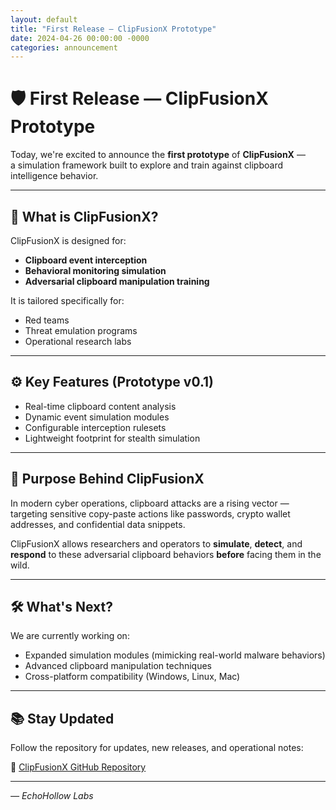 ```yaml
---
layout: default
title: "First Release — ClipFusionX Prototype"
date: 2024-04-26 00:00:00 -0000
categories: announcement
---
```


# 🛡️ First Release — ClipFusionX Prototype

Today, we're excited to announce the **first prototype** of **ClipFusionX** —  
a simulation framework built to explore and train against clipboard intelligence behavior.

---

## 🚀 What is ClipFusionX?

ClipFusionX is designed for:

- **Clipboard event interception**
- **Behavioral monitoring simulation**
- **Adversarial clipboard manipulation training**

It is tailored specifically for:

- Red teams
- Threat emulation programs
- Operational research labs

---

## ⚙️ Key Features (Prototype v0.1)

- Real-time clipboard content analysis
- Dynamic event simulation modules
- Configurable interception rulesets
- Lightweight footprint for stealth simulation

---

## 🎯 Purpose Behind ClipFusionX

In modern cyber operations, clipboard attacks are a rising vector —  
targeting sensitive copy-paste actions like passwords, crypto wallet addresses, and confidential data snippets.

ClipFusionX allows researchers and operators to **simulate**, **detect**, and **respond** to these adversarial clipboard behaviors **before** facing them in the wild.

---

## 🛠️ What's Next?

We are currently working on:

- Expanded simulation modules (mimicking real-world malware behaviors)
- Advanced clipboard manipulation techniques
- Cross-platform compatibility (Windows, Linux, Mac)

---

## 📚 Stay Updated

Follow the repository for updates, new releases, and operational notes:

🔗 [ClipFusionX GitHub Repository](https://github.com/echohollow/ClipFusionX)

---

*— EchoHollow Labs*
